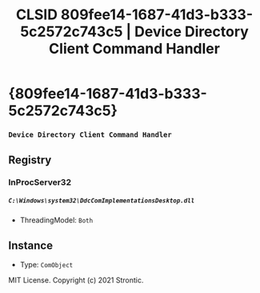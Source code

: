 ﻿---
title: "CLSID 809fee14-1687-41d3-b333-5c2572c743c5 | Device Directory Client Command Handler"
excerpt: What is COM-Object CLSID 809fee14-1687-41d3-b333-5c2572c743c5?
---

# {809fee14-1687-41d3-b333-5c2572c743c5}

### `Device Directory Client Command Handler`

## Registry


### InProcServer32

##### `C:\Windows\system32\DdcComImplementationsDesktop.dll`
* ThreadingModel: `Both`

## Instance

* Type: `ComObject`

MIT License. Copyright (c) 2021 Strontic.


